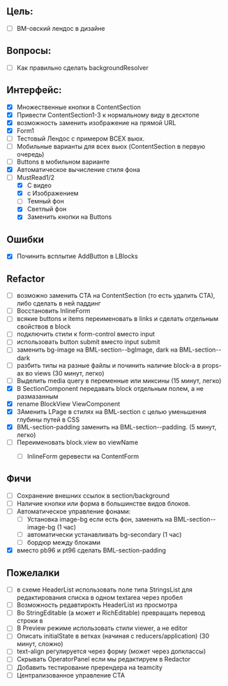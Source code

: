 ## Цель:

* [ ] BM-овский лендос в дизайне

## Вопросы:

* [ ] Как правильно сделать backgroundResolver

## Интерфейс:

* [x] Множественные кнопки в ContentSection
* [x] Привести ContentSection1-3 к нормальному виду в десктопе
* [x] возможность заменить изображение на прямой URL
* [x] Form1
* [ ] Тестовый Лендос с примером ВСЕХ вьюх.
* [ ] Мобильные варианты для всех вьюх (ContentSection в первую очередь)
* [ ] Buttons в мобильном варианте
* [x] Автоматическое вычисление стиля фона
* [ ] MustRead1/2
    * [x] С видео
    * [x] с Изображением
    * [ ] Темный фон
    * [x] Светлый фон
    * [x] Заменить кнопки на Buttons

## Ошибки

* [x] Починить всплытие AddButton в LBlocks

## Refactor

* [ ] возможно заменить CTA на ContentSection (то есть удалить CTA), либо
    сделать в ней паддинг
* [ ] Восстановить InlineForm
* [ ] всякие buttons и items переименовать в links и сделать отдельным свойствов
    в block
* [ ] подключить стили к form-control вместо input
* [ ] использовать button submit вместо input submit
* [ ] заменить bg-image на BML-section--bgImage, dark на BML-section--dark
* [ ] разбить типы на разные файлы и починить наличие block-а в props-ах во views (30 минут, легко)
* [ ] Выделить media query в переменные или миксины (15 минут, легко)
* [x] В SectionComponent передавать block отдельным полем, а не размазанным
* [x] rename BlockView ViewComponent
* [x] ЗАменить LPage в стилях на BML-section с целью уменьшения глубины путей в CSS
* [x] BML-section-padding заменить на BML-section--padding. (5 минут, легко)
* [ ] Переименовать block.view во viewName
    * [ ] InlineForm gеревести на ContentForm


## Фичи

* [ ] Сохранение внешних ссылок в section/background
* [ ] Наличие кнопки или форма в большинстве видов блоков.
* [ ] Автоматическое управление фонами:
    * [ ] Установка image-bg если есть фон, заменить на BML-section--image-bg (1
        час)
    * [ ] автоматически устанавливать bg-secondary (1 час)
    * [ ] бордюр между блоками

* [x] вместо pb96 и pt96 сделать BML-section-padding

## Пожелалки

* [ ] в схеме HeaderList использовать поле типа StringsList для редактирования
    списка в одном textarea через пробел
* [ ] Возможность редавтирокть HeaderList из просмотра
* [ ] Во StringEditable (а может и RichEditable) превращать перевод строки в
    <br>
* [ ] В Preview режиме использовать стили viewer, а не editor
* [ ] Описать initialState в ветках (начиная с reducers/application) (30 минут, сложно)
* [ ] text-align регулируется через форму (может через допклассы)
* [ ] Скрывать OperatorPanel если мы редактируем в Redactor
* [ ] Добавить тестирование пререндера на teamcity
* [ ] Централизованное управление CTA
